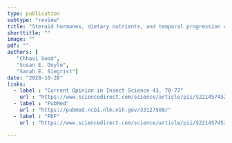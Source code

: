 ```yaml
---
type: publication
subtype: "review"
title: "Steroid hormones, dietary nutrients, and temporal progression of neurogenesis."
shorttitle: ""
image: ""
pdf: ""
authors: [
   "Chhavi Sood",
   "Susan E. Doyle",
   "Sarah E. Siegrist"]
date: "2020-10-28"
links:
  - label : "Current Opinion in Insect Science 43, 70-77"
    url : "https://www.sciencedirect.com/science/article/pii/S2214574520301334?via%3Dihub"
  - label : "PubMed"
    url : "https://pubmed.ncbi.nlm.nih.gov/33127508/"
  - label : "PDF"
    url : "https://www.sciencedirect.com/science/article/pii/S2214574520301334/pdfft?md5=33660ef756f0a936dedf37b749707446&pid=1-s2.0-S2214574520301334-main.pdf"

---
```

